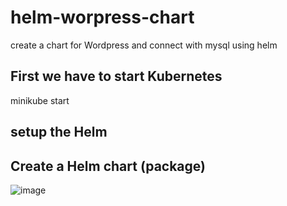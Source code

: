 # helm-worpress-chart
create a chart for Wordpress and connect with  mysql  using helm

## First we have to start Kubernetes
minikube start

## setup the Helm

## Create a Helm chart (package)

![image](https://user-images.githubusercontent.com/54813527/166222844-92fb8e4a-79ef-47ac-b6c1-62f8a8c23f34.png)


